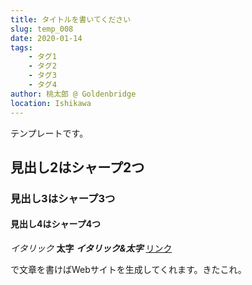 ```yaml
---
title: タイトルを書いてください
slug: temp_008
date: 2020-01-14
tags: 
    - タグ1
    - タグ2
    - タグ3
    - タグ4
author: 桃太郎 @ Goldenbridge
location: Ishikawa
---
```


テンプレートです。

## 見出し2はシャープ2つ
### 見出し3はシャープ3つ
#### 見出し4はシャープ4つ

*イタリック*
**太字**
***イタリック&太字***
[リンク](url)

で文章を書けばWebサイトを生成してくれます。きたこれ。

<link-to></link-to>
